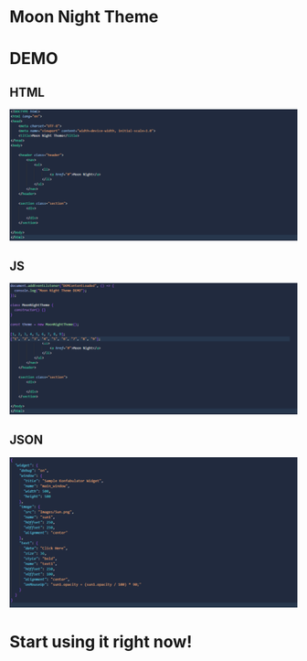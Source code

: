 # Moon Night Theme

# DEMO

## HTML

![alt text](https://github.com/FermonMontego/moon_night_theme/blob/main/images/test_html.png)

## JS

![alt text](https://github.com/FermonMontego/moon_night_theme/blob/main/images/test_js.png)

## JSON

![alt text](https://github.com/FermonMontego/moon_night_theme/blob/main/images/test_json.png)

# Start using it right now!
